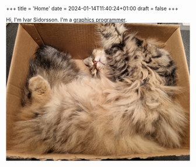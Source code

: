 +++
title = 'Home'
date = 2024-01-14T11:40:24+01:00
draft = false
+++

Hi, I'm Ivar Sidorsson. I'm a [graphics programmer](/Ivar%20Sidorsson%20Resume.pdf).
![Zelda](zelda.webp)
